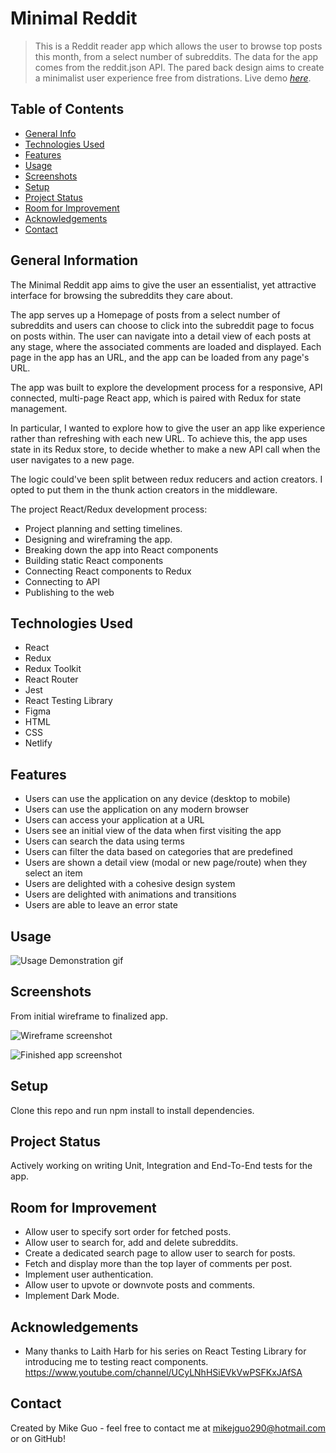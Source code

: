 # Minimal Reddit
> This is a Reddit reader app which allows the user to browse top posts this month, from a select number of subreddits. The data for the app comes from the reddit.json API. The pared back design aims to create a minimalist user experience free from distrations.
> Live demo [_here_](https://minimal-reddit.netlify.app/). <!-- If you have the project hosted somewhere, include the link here. -->

## Table of Contents
* [General Info](#general-information)
* [Technologies Used](#technologies-used)
* [Features](#features)
* [Usage](#usage)
* [Screenshots](#screenshots)
* [Setup](#setup)
* [Project Status](#project-status)
* [Room for Improvement](#room-for-improvement)
* [Acknowledgements](#acknowledgements)
* [Contact](#contact)
<!-- * [License](#license) -->


## General Information
The Minimal Reddit app aims to give the user an essentialist, yet attractive interface for browsing the subreddits they care about.

The app serves up a Homepage of posts from a select number of subreddits and users can choose to click into the subreddit page to focus on posts within. The user can navigate into a detail view of each posts at any stage, where the associated comments are loaded and displayed. Each page in the app has an URL, and the app can be loaded from any page's URL.

The app was built to explore the development process for a responsive, API connected, multi-page React app, which is paired with Redux for state management. 

In particular, I wanted to explore how to give the user an app like experience rather than refreshing with each new URL. To achieve this, the app uses state in its Redux store, to decide whether to make a new API call when the user navigates to a new page. 

The logic could've been split between redux reducers and action creators. I opted to put them in the thunk action creators in the middleware.

The project  React/Redux development process:

- Project planning and setting timelines.
- Designing and wireframing the app.
- Breaking down the app into React components
- Building static React components
- Connecting React components to Redux
- Connecting to API
- Publishing to the web
## Technologies Used
- React
- Redux
- Redux Toolkit
- React Router
- Jest
- React Testing Library
- Figma
- HTML
- CSS
- Netlify
## Features
- Users can use the application on any device (desktop to mobile)
- Users can use the application on any modern browser
- Users can access your application at a URL
- Users see an initial view of the data when first visiting the app
- Users can search the data using terms
- Users can filter the data based on categories that are predefined
- Users are shown a detail view (modal or new page/route) when they select an item
- Users are delighted with a cohesive design system
- Users are delighted with animations and transitions
- Users are able to leave an error state

## Usage
![Usage Demonstration gif](./images/todo_demo.gif)
<!-- If you have screenshots you'd like to share, include them here. -->
## Screenshots
From initial wireframe to finalized app.

![Wireframe screenshot](./images/wireframe_screenshot.png)

![Finished app screenshot](./images/app_screenshot.png)
## Setup
Clone this repo and run npm install to install dependencies. 

## Project Status
Actively working on writing Unit, Integration and End-To-End tests for the app.
## Room for Improvement
- Allow user to specify sort order for fetched posts.
- Allow user to search for, add and delete subreddits.
- Create a dedicated search page to allow user to search for posts.
- Fetch and display more than the top layer of comments per post.
- Implement user authentication.
- Allow user to upvote or downvote posts and comments.
- Implement Dark Mode.

## Acknowledgements
- Many thanks to Laith Harb for his series on React Testing Library for introducing me to testing react components. 
https://www.youtube.com/channel/UCyLNhHSiEVkVwPSFKxJAfSA
## Contact
Created by Mike Guo - feel free to contact me at mikejguo290@hotmail.com or on GitHub!